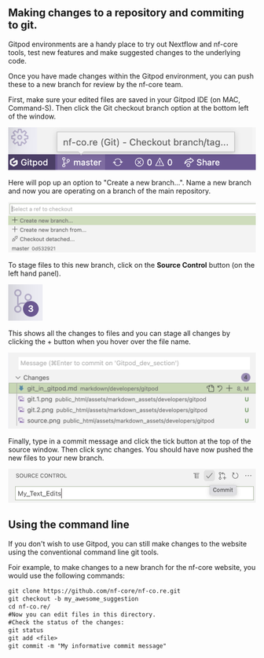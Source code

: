 ## Making changes to a repository and commiting to git.

Gitpod environments are a handy place to try out Nextflow and nf-core tools, test new features and make suggested changes to the underlying code.

Once you have made changes within the Gitpod environment, you can push these to a new branch for review by the nf-core team.

First, make sure your edited files are saved in your Gitpod IDE (on MAC, Command-S). Then click the Git checkout branch option at the bottom left of the window.

![PNG](/public_html/assets/markdown_assets/developers/gitpod/git.1.png)

Here will pop up an option to "Create a new branch...". Name a new branch and now you are operating on a branch of the main repository.

![PNG](/public_html/assets/markdown_assets/developers/gitpod/git.2.png)

To stage files to this new branch, click on the **Source Control** button (on the left hand panel).

![PNG](/public_html/assets/markdown_assets/developers/gitpod/source.png)

This shows all the changes to files and you can stage all changes by clicking the + button when you hover over the file name.

![PNG](/public_html/assets/markdown_assets/developers/gitpod/git.3.png)

Finally, type in a commit message and click the tick button at the top of the source window. Then click sync changes. You should have now pushed the new files to your new branch.

![PNG](/public_html/assets/markdown_assets/developers/gitpod/git.4.png)

## Using the command line

If you don't wish to use Gitpod, you can still make changes to the website using the conventional command line git tools.

Foir example, to make changes to a new branch for the nf-core website, you would use the following commands:

```
git clone https://github.com/nf-core/nf-co.re.git
git checkout -b my_awesome_suggestion
cd nf-co.re/
#Now you can edit files in this directory.
#Check the status of the changes:
git status
git add <file>
git commit -m "My informative commit message"
```
